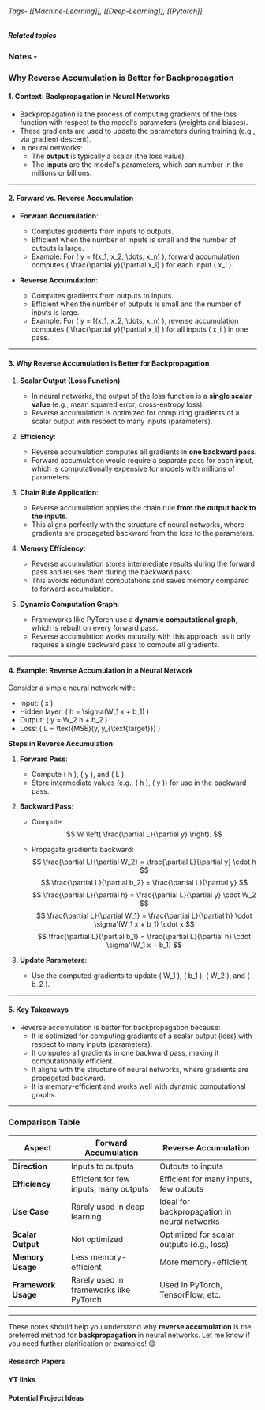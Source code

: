 ###### Tags- [[Machine-Learning]], [[Deep-Learning]], [[Pytorch]]
##### Related topics

### Notes - 

### **Why Reverse Accumulation is Better for Backpropagation**

#### **1. Context: Backpropagation in Neural Networks**
- Backpropagation is the process of computing gradients of the loss function with respect to the model's parameters (weights and biases).
- These gradients are used to update the parameters during training (e.g., via gradient descent).
- In neural networks:
  - The **output** is typically a scalar (the loss value).
  - The **inputs** are the model's parameters, which can number in the millions or billions.

---

#### **2. Forward vs. Reverse Accumulation**
- **Forward Accumulation**:
  - Computes gradients from inputs to outputs.
  - Efficient when the number of inputs is small and the number of outputs is large.
  - Example: For \( y = f(x_1, x_2, \dots, x_n) \), forward accumulation computes \( \frac{\partial y}{\partial x_i} \) for each input \( x_i \).

- **Reverse Accumulation**:
  - Computes gradients from outputs to inputs.
  - Efficient when the number of outputs is small and the number of inputs is large.
  - Example: For \( y = f(x_1, x_2, \dots, x_n) \), reverse accumulation computes \( \frac{\partial y}{\partial x_i} \) for all inputs \( x_i \) in one pass.

---

#### **3. Why Reverse Accumulation is Better for Backpropagation**

1. **Scalar Output (Loss Function)**:
   - In neural networks, the output of the loss function is a **single scalar value** (e.g., mean squared error, cross-entropy loss).
   - Reverse accumulation is optimized for computing gradients of a scalar output with respect to many inputs (parameters).

2. **Efficiency**:
   - Reverse accumulation computes all gradients in **one backward pass**.
   - Forward accumulation would require a separate pass for each input, which is computationally expensive for models with millions of parameters.

3. **Chain Rule Application**:
   - Reverse accumulation applies the chain rule **from the output back to the inputs**.
   - This aligns perfectly with the structure of neural networks, where gradients are propagated backward from the loss to the parameters.

4. **Memory Efficiency**:
   - Reverse accumulation stores intermediate results during the forward pass and reuses them during the backward pass.
   - This avoids redundant computations and saves memory compared to forward accumulation.

5. **Dynamic Computation Graph**:
   - Frameworks like PyTorch use a **dynamic computational graph**, which is rebuilt on every forward pass.
   - Reverse accumulation works naturally with this approach, as it only requires a single backward pass to compute all gradients.

---

#### **4. Example: Reverse Accumulation in a Neural Network**
Consider a simple neural network with:
- Input: \( x \)
- Hidden layer: \( h = \sigma(W_1 x + b_1) \)
- Output: \( y = W_2 h + b_2 \)
- Loss: \( L = \text{MSE}(y, y_{\text{target}}) \)

**Steps in Reverse Accumulation**:
1. **Forward Pass**:
   - Compute \( h \), \( y \), and \( L \).
   - Store intermediate values (e.g., \( h \), \( y \)) for use in the backward pass.

2. **Backward Pass**:
   - Compute$$
W \left( \frac{\partial L}{\partial y} \right).
$$

   - Propagate gradients backward:
     $$ \frac{\partial L}{\partial W_2} = \frac{\partial L}{\partial y} \cdot h $$ $$ \frac{\partial L}{\partial b_2} = \frac{\partial L}{\partial y} $$ $$ \frac{\partial L}{\partial h} = \frac{\partial L}{\partial y} \cdot W_2 $$ $$ \frac{\partial L}{\partial W_1} = \frac{\partial L}{\partial h} \cdot \sigma'(W_1 x + b_1) \cdot x $$ $$ \frac{\partial L}{\partial b_1} = \frac{\partial L}{\partial h} \cdot \sigma'(W_1 x + b_1) $$

3. **Update Parameters**:
   - Use the computed gradients to update \( W_1 \), \( b_1 \), \( W_2 \), and \( b_2 \).

---

#### **5. Key Takeaways**
- Reverse accumulation is better for backpropagation because:
  - It is optimized for computing gradients of a scalar output (loss) with respect to many inputs (parameters).
  - It computes all gradients in one backward pass, making it computationally efficient.
  - It aligns with the structure of neural networks, where gradients are propagated backward.
  - It is memory-efficient and works well with dynamic computational graphs.

---

### **Comparison Table**

| **Aspect**                | **Forward Accumulation**                          | **Reverse Accumulation**                          |
|---------------------------|--------------------------------------------------|--------------------------------------------------|
| **Direction**             | Inputs to outputs                                | Outputs to inputs                                |
| **Efficiency**            | Efficient for few inputs, many outputs           | Efficient for many inputs, few outputs           |
| **Use Case**              | Rarely used in deep learning                     | Ideal for backpropagation in neural networks     |
| **Scalar Output**         | Not optimized                                    | Optimized for scalar outputs (e.g., loss)        |
| **Memory Usage**          | Less memory-efficient                            | More memory-efficient                            |
| **Framework Usage**       | Rarely used in frameworks like PyTorch           | Used in PyTorch, TensorFlow, etc.                |

---

These notes should help you understand why **reverse accumulation** is the preferred method for **backpropagation** in neural networks. Let me know if you need further clarification or examples! 😊

#### Research Papers



#### YT links



#### Potential Project Ideas
